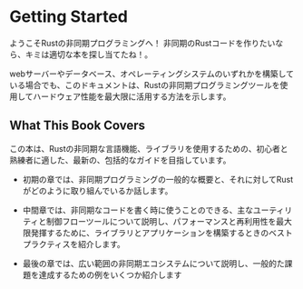 # Getting Started

ようこそRustの非同期プログラミングへ！ 非同期のRustコードを作りたいなら、キミは適切な本を探し当てたね！。

webサーバーやデータベース、オペレーティングシステムのいずれかを構築している場合でも、このドキュメントは、Rustの非同期プログラミングツールを使用してハードウェア性能を最大限に活用する方法を示します。

## What This Book Covers

この本は、Rustの非同期な言語機能、ライブラリを使用するための、初心者と熟練者に適した、最新の、包括的なガイドを目指しています。

- 初期の章では、非同期プログラミングの一般的な概要と、それに対してRustがどのように取り組んでいるか話します。

- 中間章では、非同期なコードを書く時に使うことのできる、主なユーティリティと制御フローツールについて説明し、パフォーマンスと再利用性を最大限発揮するために、ライブラリとアプリケーションを構築するときのベストプラクティスを紹介します。

- 最後の章では、広い範囲の非同期エコシステムについて説明し、一般的た課題を達成するための例をいくつか紹介します

